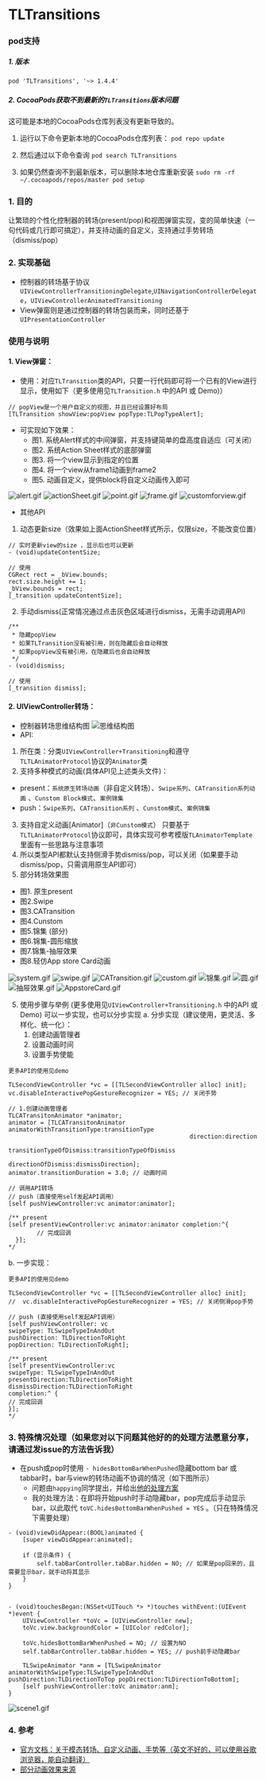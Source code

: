 # TLTransitions

### pod支持
##### 1. 版本 
```
pod 'TLTransitions', '~> 1.4.4'
```

##### 2. CocoaPods获取不到最新的`TLTransitions`版本问题
这可能是本地的CocoaPods仓库列表没有更新导致的。

1. 运行以下命令更新本地的CocoaPods仓库列表：
``` pod repo update ```

2. 然后通过以下命令查询
``` pod search TLTransitions ```

3. 如果仍然查询不到最新版本，可以删除本地仓库重新安装
```sudo rm -rf ~/.cocoapods/repos/master pod setup```


### **1. 目的**
让繁琐的个性化控制器的转场(present/pop)和视图弹窗实现，变的简单快速（一句代码或几行即可搞定），并支持动画的自定义，支持通过手势转场（dismiss/pop）

### **2. 实现基础** 
- 控制器的转场基于协议`UIViewControllerTransitioningDelegate`,`UINavigationControllerDelegate`，`UIViewControllerAnimatedTransitioning`
 - View弹窗则是通过控制器的转场包装而来，同时还基于`UIPresentationController`

### **使用与说明**
####  1. View弹窗：
- 使用：对应`TLTransition`类的API，只要一行代码即可将一个已有的View进行显示，使用如下（更多使用见`TLTransition.h` 中的API 或 Demo)）
```objc
// popView是一个用户自定义的视图，并且已经设置好布局
[TLTransition showView:popView popType:TLPopTypeAlert];
```

- 可实现如下效果：
    - 图1. 系统Alert样式的中间弹窗，并支持键简单的盘高度自适应（可关闭）
    - 图2. 系统Action Sheet样式的底部弹窗
    - 图3. 将一个view显示到指定的位置
    - 图4. 将一个view从frame1动画到frame2
    - 图5. 动画自定义，提供block将自定义动画传入即可
    
 ![alert.gif](https://upload-images.jianshu.io/upload_images/3333500-a1862b84e09c65cd.gif?imageMogr2/auto-orient/strip)
 ![actionSheet.gif](https://upload-images.jianshu.io/upload_images/3333500-b6f9d07cd39f6347.gif?imageMogr2/auto-orient/strip)
 ![point.gif](https://upload-images.jianshu.io/upload_images/3333500-8400581effaabdaa.gif?imageMogr2/auto-orient/strip)
 ![frame.gif](https://upload-images.jianshu.io/upload_images/3333500-ada674cbd225e62d.gif?imageMogr2/auto-orient/strip)
 ![customforview.gif](https://upload-images.jianshu.io/upload_images/3333500-1036eb2a60e89ae4.gif?imageMogr2/auto-orient/strip)

- 其他API
1. 动态更新size（效果如上面ActionSheet样式所示，仅限size，不能改变位置）

```objc
// 实时更新view的size ，显示后也可以更新
- (void)updateContentSize;

// 使用
CGRect rect = _bView.bounds;
rect.size.height += 1;
_bView.bounds = rect;
[_transition updateContentSize];
```
2. 手动dismiss(正常情况通过点击灰色区域进行dismiss，无需手动调用API)
```objc
/**
 * 隐藏popView
 * 如果TLTransition没有被引用，则在隐藏后会自动释放
 * 如果popView没有被引用，在隐藏后也会自动释放
 */
- (void)dismiss;

// 使用
[_transition dismiss];
```

#### 2. UIViewController转场：
- 控制器转场思维结构图
   ![思维结构图](https://upload-images.jianshu.io/upload_images/3333500-58489f3c2cb8e169.png?imageMogr2/auto-orient/strip%7CimageView2/2/w/1240)
 - API:
1. 所在类：分类`UIViewController+Transitioning`和遵守`TLTLAnimatorProtocol`协议的`Animator`类
2. 支持多种模式的动画(具体API见上述类头文件)：
  - present：`系统原生转场动画`（非自定义转场）、`Swipe系列`、`CATransition系列动画` 、`Cunstom Block模式`、`案例锦集`
 - push：`Swipe系列`、`CATransition系列` 、`Cunstom模式`、`案例锦集`
3. 支持自定义动画[Animator]（`非Cunstom模式`）
只要基于`TLTLAnimatorProtocol`协议即可，具体实现可参考模版`TLAnimatorTemplate`里面有一些思路与注意事项
4. 所以类型API都默认支持侧滑手势dismiss/pop，可以关闭（如果要手动dismiss/pop，只需调用原生API即可）
4. 部分转场效果图
- 图1. 原生present  
- 图2.Swipe 
- 图3.CATransition 
- 图4.Cunstom
- 图5.锦集 (部分)
- 图6.锦集-圆形缩放 
- 图7.锦集-抽屉效果 
- 图8.轻仿App store Card动画

![system.gif](https://upload-images.jianshu.io/upload_images/3333500-40355d0619cbb726.gif?imageMogr2/auto-orient/strip)
![swipe.gif](https://upload-images.jianshu.io/upload_images/3333500-080df94e9d1cd8ec.gif?imageMogr2/auto-orient/strip)
![CATransition.gif](https://upload-images.jianshu.io/upload_images/3333500-6b16c504fca3dbca.gif?imageMogr2/auto-orient/strip)
![custom.gif](https://upload-images.jianshu.io/upload_images/3333500-8727ef6aadda6a5d.gif?imageMogr2/auto-orient/strip)
![锦集.gif](https://upload-images.jianshu.io/upload_images/3333500-a935d0c0a257c0bf.gif?imageMogr2/auto-orient/strip)
![圆.gif](https://upload-images.jianshu.io/upload_images/3333500-d7aed12dd5e9a248.gif?imageMogr2/auto-orient/strip)
![抽屉效果.gif](https://upload-images.jianshu.io/upload_images/3333500-01d9e607ac5b81fc.gif?imageMogr2/auto-orient/strip)
![AppstoreCard.gif](https://upload-images.jianshu.io/upload_images/3333500-ef510b6bbba569bc.gif?imageMogr2/auto-orient/strip)

5. 使用步骤与举例 (更多使用见`UIViewController+Transitioning.h` 中的API 或 Demo)
可以一步实现，也可以分步实现
  a. 分步实现（建议使用，更灵活、多样化、统一化）：
    1. 创建动画管理者
    2. 设置动画时间
    3. 设置手势使能
```objc
更多API的使用见demo

TLSecondViewController *vc = [[TLSecondViewController alloc] init];
vc.disableInteractivePopGestureRecognizer = YES; // 关闭手势

// 1.创建动画管理者
TLCATransitonAnimator *animator;
animator = [TLCATransitonAnimator animatorWithTransitionType:transitionType
                                                   direction:direction
                                     transitionTypeOfDismiss:transitionTypeOfDismiss
                                          directionOfDismiss:dismissDirection];
animator.transitionDuration = 3.0; // 动画时间

// 调用API转场
// push（直接使用self发起API调用）
[self pushViewController:vc animator:animator]; 

/** present
[self presentViewController:vc animator:animator completion:^{
        // 完成回调
  }];
*/
```
b. 一步实现：
```objc
更多API的使用见demo

TLSecondViewController *vc = [[TLSecondViewController alloc] init];
//  vc.disableInteractivePopGestureRecognizer = YES; // 关闭侧滑pop手势

// push (直接使用self发起API调用）
[self pushViewController: vc
swipeType: TLSwipeTypeInAndOut
pushDirection: TLDirectionToRight
popDirection: TLDirectionToRight];

/** present
[self presentViewController:vc
swipeType: TLSwipeTypeInAndOut
presentDirection:TLDirectionToRight
dismissDirection:TLDirectionToRight
completion:^ {
// 完成回调
}];
*/
```

### 3. 特殊情况处理（如果您对以下问题其他好的的处理方法愿意分享，请通过发issue的方法告诉我）
- 在push或pop时使用 `- hidesBottomBarWhenPushed`隐藏bottom bar 或 tabbar时，bar与view的转场动画不协调的情况（如下图所示）
    - 问题由`happying`同学提出，并给出[他的处理方案](https://github.com/LoongerTao/TLTransitions/issues/7)
    - 我的处理方法：在即将开始push时手动隐藏bar，pop完成后手动显示bar，以此取代 `toVC.hidesBottomBarWhenPushed = YES` 。（只在特殊情况下需要处理）
```objc
- (void)viewDidAppear:(BOOL)animated {
    [super viewDidAppear:animated];

    if (显示条件) {
        self.tabBarController.tabBar.hidden = NO; // 如果是pop回来的，且需要显示bar，就手动将其显示
    }
}


- (void)touchesBegan:(NSSet<UITouch *> *)touches withEvent:(UIEvent *)event {
    UIViewController *toVc = [UIViewController new];
    toVc.view.backgroundColor = [UIColor redColor];

    toVc.hidesBottomBarWhenPushed = NO; // 设置为NO
    self.tabBarController.tabBar.hidden = YES; // push前手动隐藏bar
    
    TLSwipeAnimator *anm = [TLSwipeAnimator animatorWithSwipeType:TLSwipeTypeInAndOut pushDirection:TLDirectionToTop popDirection:TLDirectionToBottom];
    [self pushViewController:toVc animator:anm];
}
```
    
    
![scene1.gif](https://upload-images.jianshu.io/upload_images/3333500-5399a99ad999dfe7.gif?imageMogr2/auto-orient/strip)



### 4. 参考
- [官方文档：关于模态转场、自定义动画、手势等（英文不好的，可以使用谷歌浏览器，能自动翻译）](https://developer.apple.com/library/archive/featuredarticles/ViewControllerPGforiPhoneOS/PresentingaViewController.html#//apple_ref/doc/uid/TP40007457-CH14-SW1)  
- [部分动画效果来源](https://github.com/ColinEberhardt/VCTransitionsLibrary)
